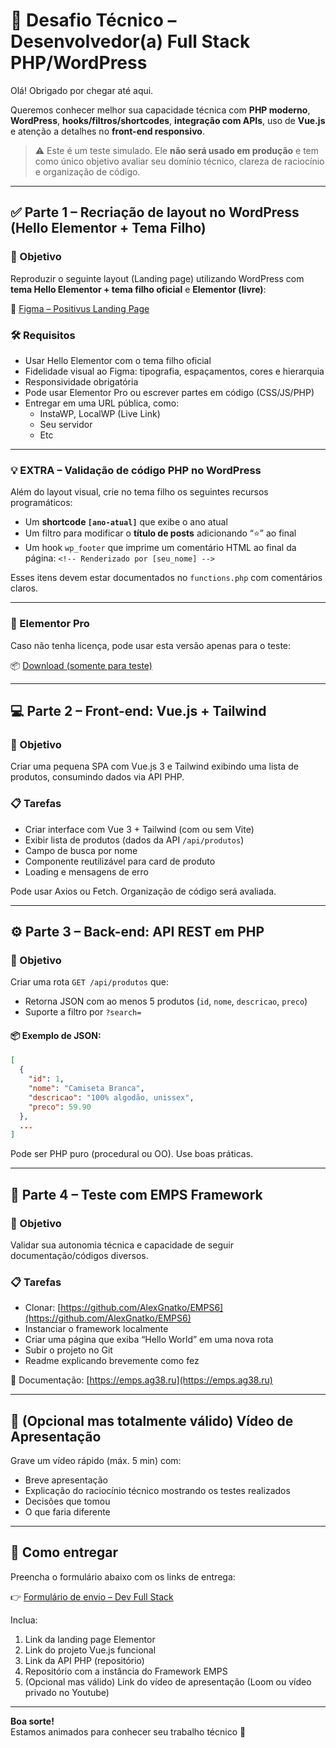 # 🧪 Desafio Técnico – Desenvolvedor(a) Full Stack PHP/WordPress

Olá! Obrigado por chegar até aqui.

Queremos conhecer melhor sua capacidade técnica com **PHP moderno**, **WordPress**, **hooks/filtros/shortcodes**, **integração com APIs**, uso de **Vue.js** e atenção a detalhes no **front-end responsivo**.

> ⚠️ Este é um teste simulado. Ele **não será usado em produção** e tem como único objetivo avaliar seu domínio técnico, clareza de raciocínio e organização de código.

---

## ✅ Parte 1 – Recriação de layout no WordPress (Hello Elementor + Tema Filho)

### 🎯 Objetivo

Reproduzir o seguinte layout (Landing page) utilizando WordPress com **tema Hello Elementor + tema filho oficial** e **Elementor (livre)**:

🔗 [Figma – Positivus Landing Page](https://www.figma.com/design/044YZ9Nh2LITD4OtzTNYja/Positivus-Landing-Page-Design--Community-?t=btGYEgQJ3URdWUEh-0)

### 🛠 Requisitos

- Usar Hello Elementor com o tema filho oficial
- Fidelidade visual ao Figma: tipografia, espaçamentos, cores e hierarquia
- Responsividade obrigatória
- Pode usar Elementor Pro ou escrever partes em código (CSS/JS/PHP)
- Entregar em uma URL pública, como:
  - InstaWP, LocalWP (Live Link)
  - Seu servidor
  - Etc

---

### 💡 EXTRA – Validação de código PHP no WordPress

Além do layout visual, crie no tema filho os seguintes recursos programáticos:

- Um **shortcode `[ano-atual]`** que exibe o ano atual
- Um filtro para modificar o **título de posts** adicionando “⭐” ao final
- Um hook `wp_footer` que imprime um comentário HTML ao final da página: `<!-- Renderizado por [seu_nome] -->`

Esses itens devem estar documentados no `functions.php` com comentários claros.

---

### 🔑 Elementor Pro

Caso não tenha licença, pode usar esta versão apenas para o teste:

📦 [Download (somente para teste)](https://drive.google.com/file/d/1wyNaDfLTuK-G2GXsMAbCIF_9kRVDfxol/view?usp=sharing)

---

## 💻 Parte 2 – Front-end: Vue.js + Tailwind

### 🎯 Objetivo

Criar uma pequena SPA com Vue.js 3 e Tailwind exibindo uma lista de produtos, consumindo dados via API PHP.

### 📋 Tarefas

- Criar interface com Vue 3 + Tailwind (com ou sem Vite)
- Exibir lista de produtos (dados da API `/api/produtos`)
- Campo de busca por nome
- Componente reutilizável para card de produto
- Loading e mensagens de erro

Pode usar Axios ou Fetch. Organização de código será avaliada.

---

## ⚙️ Parte 3 – Back-end: API REST em PHP

### 🎯 Objetivo

Criar uma rota `GET /api/produtos` que:

- Retorna JSON com ao menos 5 produtos (`id`, `nome`, `descricao`, `preco`)
- Suporte a filtro por `?search=`

#### 📦 Exemplo de JSON:

```json
[
  {
    "id": 1,
    "nome": "Camiseta Branca",
    "descricao": "100% algodão, unissex",
    "preco": 59.90
  },
  ...
]
```

Pode ser PHP puro (procedural ou OO). Use boas práticas.

---

## 🧩 Parte 4 – Teste com EMPS Framework

### 🎯 Objetivo

Validar sua autonomia técnica e capacidade de seguir documentação/códigos diversos.

### 📋 Tarefas

- Clonar: [https://github.com/AlexGnatko/EMPS6](https://github.com/AlexGnatko/EMPS6)
- Instanciar o framework localmente
- Criar uma página que exiba “Hello World” em uma nova rota
- Subir o projeto no Git
- Readme explicando brevemente como fez

📘 Documentação: [https://emps.ag38.ru](https://emps.ag38.ru)

---

## 🎥 (Opcional mas totalmente válido) Vídeo de Apresentação

Grave um vídeo rápido (máx. 5 min) com:

- Breve apresentação
- Explicação do raciocínio técnico mostrando os testes realizados
- Decisões que tomou
- O que faria diferente

---

## 📩 Como entregar

Preencha o formulário abaixo com os links de entrega:

👉 [Formulário de envio – Dev Full Stack](https://forms.gle/3aiw4cAqVHaZrgNG8)

Inclua:

1. Link da landing page Elementor
2. Link do projeto Vue.js funcional
3. Link da API PHP (repositório)
4. Repositório com a instância do Framework EMPS
5. (Opcional mas válido) Link do vídeo de apresentação (Loom ou vídeo privado no Youtube)

---

**Boa sorte!**  
Estamos animados para conhecer seu trabalho técnico 🚀
